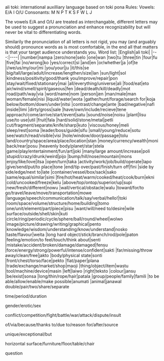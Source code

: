﻿ali toki: international auxilliary language based on toki pona
Rules:
Vowels: E/A  I  O/U
Consonants: M N  P  T  K  S  F  W  L  J

The vowels E/A and O/U are treated as interchangable, different letters may be used to suggest a pronunciation and enhance recognizability but will never be vital to differentiating words.

Similarily the pronunciation of all letters is not rigid, you may (and arguably should) pronounce words as is most comfortable, in the end all that matters is that your target audience understands you.
Word list:
|English|ali toki|
|---:|----|
|number|nampa
|zero/none|selo
|one|wan
|two|tu
|three|tin
|four|fu
|five|fai
|no/wrong|ko
|yes/correct|si
|and|en
|or/whether|ja
|of|te
|i/we/us/my/our|mi
|you/your|ju
|it/this|se
|big/tall/large/adult/increase/lengthen/size|lan
|sun/light|sol
|kindness/positivity/good/thank you/improve/repair|pon
|stay/wait/fixed/stationary|mai
|all/everything/universe|ali
|food/eat|eto
|air/wind/smell/spirit/gaseous|fen
|dead/death/kill/deadly|mot
|road/path/way|via
|word/name|nom
|person|jen
|man/male|man
|woman/female|nisi
|liquid/water|wota
|gather/hunt/forage/search for|koja
|below/bottom/down/under|nitsi
|contrast/change|ante
|bad/negative|nafi
|inside|limi
|dirty/gross|sale
|have/own/include/recieve|tene
|approach/come/arrive/start/event|satu
|sound/noise|noisu
|plant|lisu
|use/to use|util
|fruit|fala
|hard/solid/stone/metal|petli
|cut/fragment/separate/knife/sharp|kuto
|viscous/honey|meli
|sleep/rest|soma
|leader/boss/guide|sifu
|small/young/reduce|sotu
|see/watch/read/visible|visi
|hole/window/door/passage|tolu
|land/country/space/area/place/location|stan
|money/currency/wealth|moni
|back/rear|posu
|heavenly body/planet/star|stela
|game/play/entertainment/fun/art|joki
|many/large amount/increase|poli
|stupid/crazy/drunk/weird|pijo
|bump/hill/nose/mountain|mons
|enjoy/like/love|itsa
|open/turn|taka
|activity/work/job/build/operate|lapo
|give/send/put/to place|tone
|end/tip over/past/finish/turn off|fini
|side by side/edge/next to|late
|container/vessel/box/sack|sako
|same/equal/similar|simi
|fire/hot/heat/warm/cooked/heat/cook/burn|ekni
|cold/uncooked/freeze|kelu
|above/top/ontop/superior/up|supi
|new/fresh/different|nowu
|wall/vertical/obstacle|walu
|toward/for/to go/travel/leave/move/transportation|mowe
|language/speech/communication/talk/say/verbal/hello!|toki
|room/space/volume/structure/home/building|tomo
|one/unit/element/part/piece|pisu
|want/will/need to/desire|wile
|surface/outside/shell/skin|kuti
|circle/ring/periodic/cycle/sphere/ball/round/wheel|wolwo
|image/picture/drawing/writing/graphical|pento
|knowledge/wisdom/understanding/know/understand|nosko
|taste/flavour|weita
|long hard object/stick/branch/rod/pole|paton
|feeling/emotion/to feel/touch/think about|senti
|mistake/accident/broken/damage/damaged|fensu
|force/energy/strong/powerful/intense/confident|sakti
|far/missing/throw away/clean/free|jakto
|body/physical state|sonti
|front/chest/torso/face|pekto
|flat/paper|plana
|trade/exchange/market/shop|maoji
|thing/object/item|wastu
|tool/machine/device|masin
|left|laiwo
|right|teksto
|colour|jansu
|be/exist|sonsa
|long/thin/rope/hair|patala
|group/people/family|famili
|to be able/allow/enable/make possible|anumati
|animal|janawal
double/pair/two/share/separate

time/period/duration

gender/erotic/sex

conflict/competition/fight/battle/war/attack/dispute/insult

of/via/because/thanks to/due to/reason for/after/source

unique/exceptional/but

horizontal surface/furniture/floor/table/chair

question


